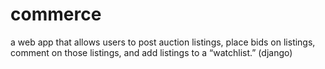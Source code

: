 # commerce
 a web app that allows users to post auction listings, place bids on listings, comment on those listings, and add listings to a “watchlist.”
 (django)
